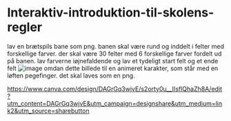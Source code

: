 # Interaktiv-introduktion-til-skolens-regler
lav en brætspils bane som png. banen skal være rund og inddelt i felter med forskellige farver. der skal være 30 felter med 6 forskellige farver fordelt ud på banen. lav farverne iøjnefaldende og lav et tydeligt start felt og et ende felt
![image](https://github.com/user-attachments/assets/6e8162e4-6ffb-4ee0-9176-21c1b5a89e74)
omdan dette billede til en animeret karakter, som står med en løften pegefinger. det skal laves som en png. 



https://www.canva.com/design/DAGrGq3wjvE/s2orty0u__IIsflQhaZh8A/edit?utm_content=DAGrGq3wjvE&utm_campaign=designshare&utm_medium=link2&utm_source=sharebutton
